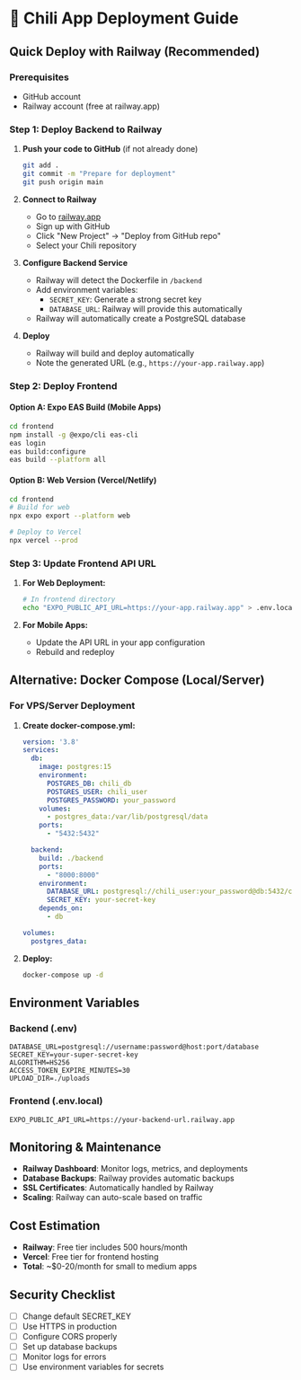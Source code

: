 # 🚀 Chili App Deployment Guide

## Quick Deploy with Railway (Recommended)

### Prerequisites
- GitHub account
- Railway account (free at railway.app)

### Step 1: Deploy Backend to Railway

1. **Push your code to GitHub** (if not already done)
   ```bash
   git add .
   git commit -m "Prepare for deployment"
   git push origin main
   ```

2. **Connect to Railway**
   - Go to [railway.app](https://railway.app)
   - Sign up with GitHub
   - Click "New Project" → "Deploy from GitHub repo"
   - Select your Chili repository

3. **Configure Backend Service**
   - Railway will detect the Dockerfile in `/backend`
   - Add environment variables:
     - `SECRET_KEY`: Generate a strong secret key
     - `DATABASE_URL`: Railway will provide this automatically
   - Railway will automatically create a PostgreSQL database

4. **Deploy**
   - Railway will build and deploy automatically
   - Note the generated URL (e.g., `https://your-app.railway.app`)

### Step 2: Deploy Frontend

#### Option A: Expo EAS Build (Mobile Apps)
```bash
cd frontend
npm install -g @expo/cli eas-cli
eas login
eas build:configure
eas build --platform all
```

#### Option B: Web Version (Vercel/Netlify)
```bash
cd frontend
# Build for web
npx expo export --platform web

# Deploy to Vercel
npx vercel --prod
```

### Step 3: Update Frontend API URL

1. **For Web Deployment:**
   ```bash
   # In frontend directory
   echo "EXPO_PUBLIC_API_URL=https://your-app.railway.app" > .env.local
   ```

2. **For Mobile Apps:**
   - Update the API URL in your app configuration
   - Rebuild and redeploy

## Alternative: Docker Compose (Local/Server)

### For VPS/Server Deployment

1. **Create docker-compose.yml:**
   ```yaml
   version: '3.8'
   services:
     db:
       image: postgres:15
       environment:
         POSTGRES_DB: chili_db
         POSTGRES_USER: chili_user
         POSTGRES_PASSWORD: your_password
       volumes:
         - postgres_data:/var/lib/postgresql/data
       ports:
         - "5432:5432"
   
     backend:
       build: ./backend
       ports:
         - "8000:8000"
       environment:
         DATABASE_URL: postgresql://chili_user:your_password@db:5432/chili_db
         SECRET_KEY: your-secret-key
       depends_on:
         - db
   
   volumes:
     postgres_data:
   ```

2. **Deploy:**
   ```bash
   docker-compose up -d
   ```

## Environment Variables

### Backend (.env)
```env
DATABASE_URL=postgresql://username:password@host:port/database
SECRET_KEY=your-super-secret-key
ALGORITHM=HS256
ACCESS_TOKEN_EXPIRE_MINUTES=30
UPLOAD_DIR=./uploads
```

### Frontend (.env.local)
```env
EXPO_PUBLIC_API_URL=https://your-backend-url.railway.app
```

## Monitoring & Maintenance

- **Railway Dashboard**: Monitor logs, metrics, and deployments
- **Database Backups**: Railway provides automatic backups
- **SSL Certificates**: Automatically handled by Railway
- **Scaling**: Railway can auto-scale based on traffic

## Cost Estimation

- **Railway**: Free tier includes 500 hours/month
- **Vercel**: Free tier for frontend hosting
- **Total**: ~$0-20/month for small to medium apps

## Security Checklist

- [ ] Change default SECRET_KEY
- [ ] Use HTTPS in production
- [ ] Configure CORS properly
- [ ] Set up database backups
- [ ] Monitor logs for errors
- [ ] Use environment variables for secrets
